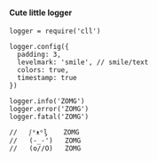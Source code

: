 #### Cute little logger

    logger = require('cll')
     
    logger.config({
      padding: 3,
      levelmark: 'smile', // smile/text
      colors: true,
      timestamp: true
    })
    
    logger.info('ZOMG')
    logger.error('ZOMG')
    logger.fatal('ZOMG')
    
    //   ᶘᵒᴥᵒᶅ    ZOMG
    //   (-_-')   ZOMG
    //   (o//O)   ZOMG
    


